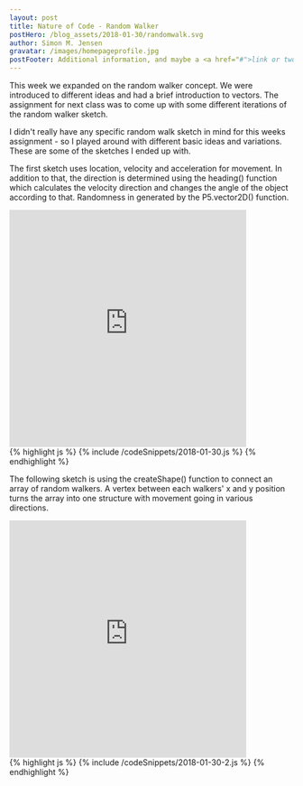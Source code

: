```yaml
---
layout: post
title: Nature of Code - Random Walker
postHero: /blog_assets/2018-01-30/randomwalk.svg
author: Simon M. Jensen
gravatar: /images/homepageprofile.jpg
postFooter: Additional information, and maybe a <a href="#">link or two</a>
---
```

This week we expanded on the random walker concept. We were introduced to different ideas and had a brief introduction to vectors. The assignment for next class was to come up with some different iterations of the random walker sketch.

I didn't really have any specific random walk sketch in mind for this weeks assignment - so I played around with different basic ideas and variations. These are some of the sketches I ended up with.

The first sketch uses location, velocity and acceleration for movement. In addition to that, the direction is determined using the heading() function which calculates the velocity direction and changes the angle of the object according to that. Randomness in generated by the P5.vector2D() function.


<div class="aroundSketch">
<iframe frameborder="0" style= "width: 420px; height: 420px;"  src="https://alpha.editor.p5js.org/embed/BkN9Z-0Bz" ></iframe>
</div>

<div>
{% highlight js %}
{% include /codeSnippets/2018-01-30.js %}
{% endhighlight %}
</div>

The following sketch is using the createShape() function to connect an array of random walkers. A vertex between each walkers' x and y position turns the array into one structure with movement going in various directions.


<div class="aroundSketch">
<iframe frameborder="0" style= "width: 420px; height: 420px;"  src="https://alpha.editor.p5js.org/embed/BJTJW-AHz" ></iframe>
</div>


<div>
{% highlight js %}
{% include /codeSnippets/2018-01-30-2.js %}
{% endhighlight %}
</div>
